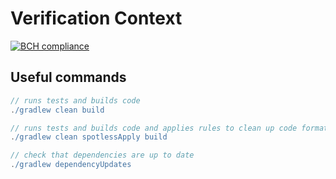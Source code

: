 # Verification Context

[![BCH compliance](https://bettercodehub.com/edge/badge/michaelruocco/verification-context?branch=master)](https://bettercodehub.com/)

## Useful commands

```gradle
// runs tests and builds code
./gradlew clean build
```

```gradle
// runs tests and builds code and applies rules to clean up code formatting etc
./gradlew clean spotlessApply build
```

```gradle
// check that dependencies are up to date
./gradlew dependencyUpdates
```